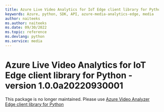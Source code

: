 ```yaml
---
title: Azure Live Video Analytics for IoT Edge client library for Python
keywords: Azure, python, SDK, API, azure-media-analytics-edge, media
author: naiteeks
ms.author: naiteeks
ms.date: 09/30/2022
ms.topic: reference
ms.devlang: python
ms.service: media
---
```

# Azure Live Video Analytics for IoT Edge client library for Python - version 1.0.0a20220930001 


This package is no longer maintained. Please use [Azure Video Analyzer Edge client library for Python](https://pypi.org/project/azure-media-videoanalyzer-edge)

